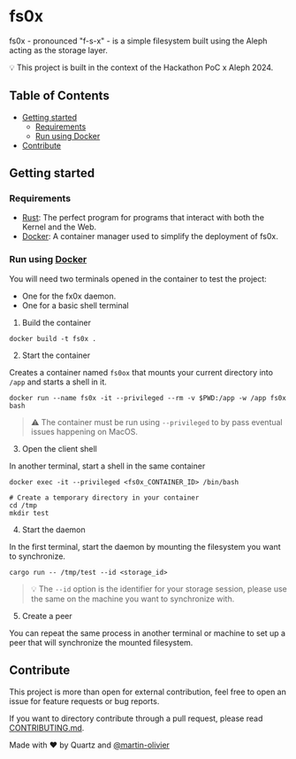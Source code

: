 # fs0x

fs0x - pronounced "f-s-x" - is a simple filesystem built using the Aleph acting as the storage layer.

💡 This project is built in the context of the Hackathon PoC x Aleph 2024.

## Table of Contents

- [Getting started](#getting-started)
  - [Requirements](#requirements)
  - [Run using Docker](#run-using-docker)
- [Contribute](#contribute)

## Getting started

### Requirements

- [Rust](https://www.rust-lang.org/): The perfect program for programs that interact with both the Kernel and the Web.
- [Docker](https://www.docker.com/): A container manager used to simplify the deployment of fs0x.

### Run using [Docker](https://www.docker.com/)

You will need two terminals opened in the container to test the project:
- One for the fx0x daemon.
- One for a basic shell terminal

1. Build the container

```shell
docker build -t fs0x .
```

2. Start the container

Creates a container named `fs0ox` that mounts your current directory into `/app`
and starts a shell in it.

```shell
docker run --name fs0x -it --privileged --rm -v $PWD:/app -w /app fs0x bash
```

> ⚠️ The container must be run using `--privileged` to by pass eventual issues
> happening on MacOS.

3. Open the client shell

In another terminal, start a shell in the same container

```shell
docker exec -it --privileged <fs0x_CONTAINER_ID> /bin/bash

# Create a temporary directory in your container
cd /tmp
mkdir test
```

4. Start the daemon

In the first terminal, start the daemon by mounting the filesystem you want to synchronize.

```shell
cargo run -- /tmp/test --id <storage_id>  
```

> 💡 The `--id` option is the identifier for your storage session, please use the same on 
> the machine you want to synchronize with.

5. Create a peer

You can repeat the same process in another terminal or machine to set up a peer
that will synchronize the mounted filesystem.

## Contribute

This project is more than open for external contribution, feel free to open an issue 
for feature requests or bug reports.

If you want to directory contribute through a pull request, please read [CONTRIBUTING.md](./CONTRIBUTING.md).

Made with ❤️ by Quartz and [@martin-olivier](https://github.com/martin-olivier)
